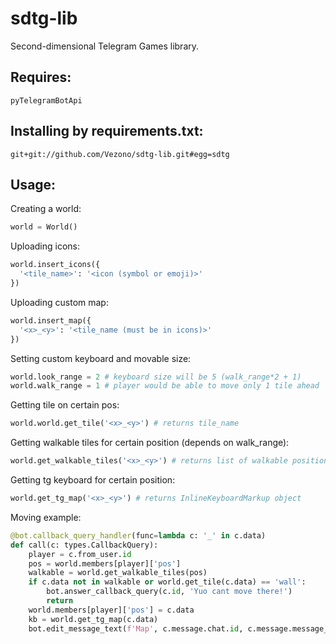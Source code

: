 # sdtg-lib
Second-dimensional Telegram Games library.
## Requires:
`pyTelegramBotApi`
## Installing by requirements.txt:
`git+git://github.com/Vezono/sdtg-lib.git#egg=sdtg`

## Usage:

Creating a world:
```python
world = World()
```
Uploading icons:
```python
world.insert_icons({
  '<tile_name>': '<icon (symbol or emoji)>'
})
```
Uploading custom map:
```python
world.insert_map({
  '<x>_<y>': '<tile_name (must be in icons)>'
})
```
Setting custom keyboard and movable size:
```python
world.look_range = 2 # keyboard size will be 5 (walk_range*2 + 1)
world.walk_range = 1 # player would be able to move only 1 tile ahead
```
Getting tile on certain pos:
```python
world.world.get_tile('<x>_<y>') # returns tile_name
```
Getting walkable tiles for certain position (depends on walk_range):
```python
world.get_walkable_tiles('<x>_<y>') # returns list of walkable positions
```
Getting tg keyboard for certain position:
```python
world.get_tg_map('<x>_<y>') # returns InlineKeyboardMarkup object
```
Moving example:
```python
@bot.callback_query_handler(func=lambda c: '_' in c.data)
def call(c: types.CallbackQuery):
    player = c.from_user.id
    pos = world.members[player]['pos']
    walkable = world.get_walkable_tiles(pos)
    if c.data not in walkable or world.get_tile(c.data) == 'wall':
        bot.answer_callback_query(c.id, 'Yuo cant move there!')
        return
    world.members[player]['pos'] = c.data
    kb = world.get_tg_map(c.data)
    bot.edit_message_text(f'Map', c.message.chat.id, c.message.message_id, reply_markup=kb)
```

